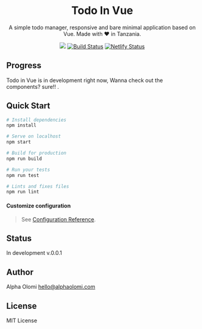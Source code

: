 <h1 align="center">Todo In Vue</h1>
<p align="center">A simple todo manager, responsive and bare minimal application based on Vue. Made with ❤️ in Tanzania.</p>

<p align="center">
  <a href="#"><img src="https://img.shields.io/badge/Maintained%3F-yes-green.svg"></a>
  <a href="#"><img src="https://travis-ci.com/alphaolomi/todo-in-vue.svg?branch=master" alt="Build Status"></a>
  <a href="https://app.netlify.com/sites/todo-in-vue1/deploys"><img src="https://api.netlify.com/api/v1/badges/7ca6f399-d08d-488f-b9b3-199650cd87d0/deploy-status" alt="Netlify Status"></a>
</p>

## Progress

Todo in Vue is in development right now, Wanna check out the components? sure!! .

## Quick Start

```bash
# Install dependencies
npm install

# Serve on localhost
npm start

# Build for production
npm run build

# Run your tests
npm run test

# Lints and fixes files
npm run lint
```

#### Customize configuration

> See [Configuration Reference](https://cli.vuejs.org/config/).

## Status

In development v.0.0.1

## Author

Alpha Olomi [hello@alphaolomi.com](mailto:hello@alphaolomi.com)

## License

MIT License
